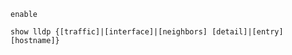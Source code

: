 
```Cisco IOS
enable

show lldp {[traffic]|[interface]|[neighbors] [detail]|[entry] [hostname]}
```
